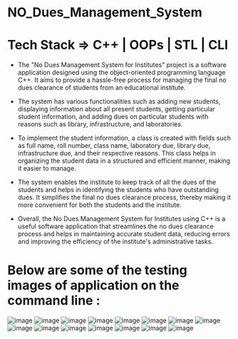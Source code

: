 # NO_Dues_Management_System

# Tech Stack => C++ | OOPs | STL | CLI
- The "No Dues Management System for Institutes" project is a software application designed using the object-oriented programming language C++. 
It aims to provide a hassle-free process for managing the final no dues clearance of students from an educational institute.

- The system has various functionalities such as adding new students, displaying information about all present students, 
getting particular student information, and adding dues on particular students with reasons such as library, infrastructure, and laboratories.

- To implement the student information, a class is created with fields such as full name, roll number, class name, laboratory due, library due, infrastructure due, and their respective reasons. 
This class helps in organizing the student data in a structured and efficient manner, making it easier to manage.

- The system enables the institute to keep track of all the dues of the students and helps in identifying the students who have outstanding dues. 
It simplifies the final no dues clearance process, thereby making it more convenient for both the students and the institute.

- Overall, the No Dues Management System for Institutes using C++ is a useful software application that streamlines the no dues clearance process and helps in maintaining accurate student data,
reducing errors and improving the efficiency of the institute's administrative tasks.

# Below are some of the testing images of application on the command line : 
![image](https://user-images.githubusercontent.com/56255796/226635014-528170cf-33c2-4d02-9840-ed1afeb03bc5.png)
![image](https://user-images.githubusercontent.com/56255796/226635165-fa6f986a-8b82-4651-b042-69d664d97465.png)
![image](https://user-images.githubusercontent.com/56255796/226635194-f7f68dc0-740e-4300-b9c3-cec5e1ac6c26.png)
![image](https://user-images.githubusercontent.com/56255796/226635216-1f89d876-baec-40f3-afe5-e592dbc37794.png)
![image](https://user-images.githubusercontent.com/56255796/226635245-5053f359-19b5-4c82-9932-ed3aac2e00ad.png)
![image](https://user-images.githubusercontent.com/56255796/226635290-fa4feacf-20c7-42ed-aed3-74a48fa68d4a.png)
![image](https://user-images.githubusercontent.com/56255796/226635319-da0432e3-2cef-48c9-996a-cb26e2a32e3f.png)
![image](https://user-images.githubusercontent.com/56255796/226635343-75541aad-8a9a-442c-bc72-a7baa658ec33.png)
![image](https://user-images.githubusercontent.com/56255796/226635382-26040157-3f0a-47d2-afbc-ca58b7873e02.png)
![image](https://user-images.githubusercontent.com/56255796/226635555-6216c9e5-b260-4eb9-a565-c7b0ea006b8c.png)
![image](https://user-images.githubusercontent.com/56255796/226635578-dc7018b3-d1da-48d1-8169-dab471c3b887.png)
![image](https://user-images.githubusercontent.com/56255796/226635606-89b853cb-5f1f-4bb5-9274-e1f5c470742f.png)
![image](https://user-images.githubusercontent.com/56255796/226635635-cd4d93d6-7db4-4bb5-9198-ae87b6cbfb75.png)
![image](https://user-images.githubusercontent.com/56255796/226635653-1e5f4d7e-ebbe-4636-8afe-3557b68ce998.png)
![image](https://user-images.githubusercontent.com/56255796/226635680-453a4cc2-57e8-42d6-aa87-7d0cbba32a14.png)
